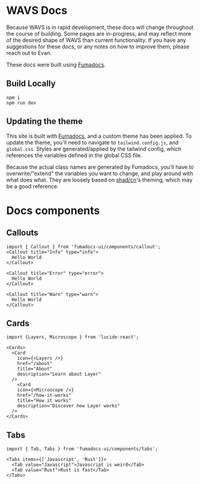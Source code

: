 # WAVS Docs

Because WAVS is in rapid development, these docs will change throughout the course of building. Some pages are in-progress, and may reflect more of the desired shape of WAVS than current functionality. If you have any suggestions for these docs, or any notes on how to improve them, please reach out to Evan.

These docs were built using [Fumadocs](https://fumadocs.vercel.app/docs/ui).

## Build Locally

```
npm i
npm run dev
```

## Updating the theme

This site is built with [Fumadocs](https://fumadocs.vercel.app/docs/ui/theme), and a custom theme has been applied. To update the theme, you'll need to navigate to `tailwind.config.js`, and `global.css`. Styles are generated/applied by the tailwind config, which references the variables defined in the global CSS file.

Because the actual class names are generated by Fumadocs, you'll have to overwrite/"extend" the variables you want to change, and play around with what does what. They are loosely based on [shad/cn](https://ui.shadcn.com/docs/theming)'s theming, which may be a good reference.

# Docs components

## Callouts

```
import { Callout } from 'fumadocs-ui/components/callout';
<Callout title="Info" type="info">
  Hello World
</Callout>

<Callout title="Error" type="error">
  Hello World
</Callout>

<Callout title="Warn" type="warn">
  Hello World
</Callout>
```

## Cards

```
import {Layers, Microscope } from 'lucide-react';

<Cards>
  <Card
    icon={<Layers />}
    href="/about"
    title="About"
    description="Learn about Layer"
  />
    <Card
    icon={<Microscope />}
    href="/how-it-works"
    title="How it works"
    description="Discover how Layer works"
  />
</Cards>

```

## Tabs

```
import { Tab, Tabs } from 'fumadocs-ui/components/tabs';
 
<Tabs items={['Javascript', 'Rust']}>
  <Tab value="Javascript">Javascript is weird</Tab>
  <Tab value="Rust">Rust is fast</Tab>
</Tabs>
```
